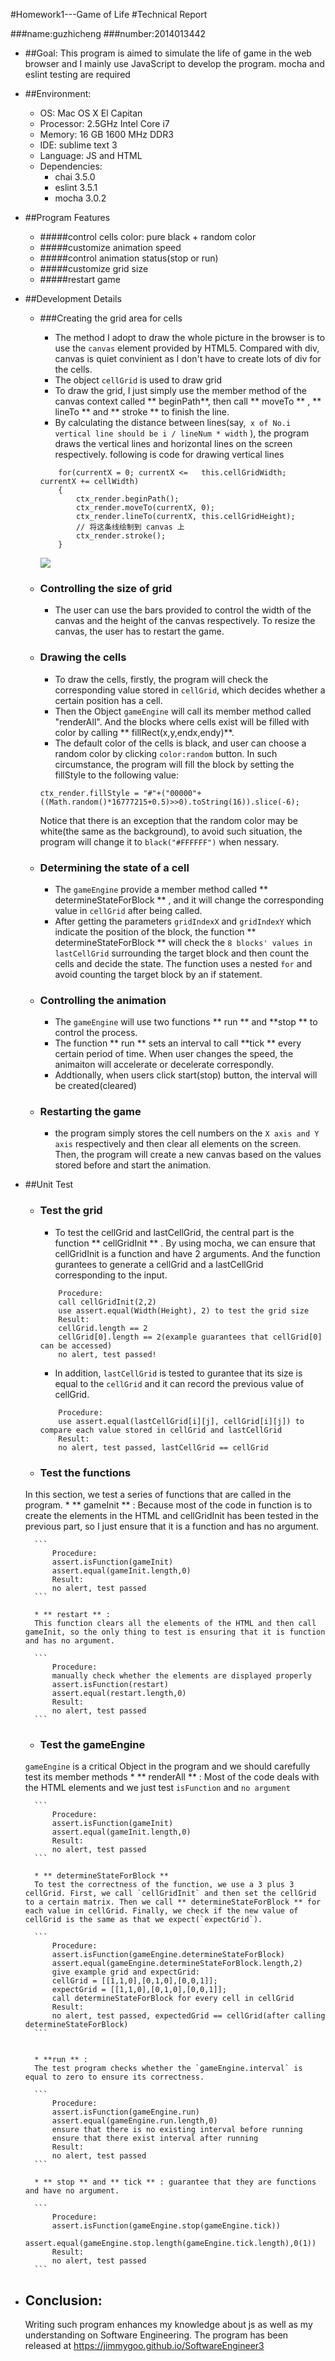 #Homework1---Game of Life 
#Technical Report

###name:guzhicheng
###number:2014013442 

* ##Goal:
		This program is aimed to simulate the life of game in the web browser and I mainly use JavaScript to develop the program.
		mocha and eslint testing are required
		
* ##Environment:
	* OS: Mac OS X El Capitan
	* Processor: 2.5GHz Intel Core i7
	* Memory: 16 GB 1600 MHz DDR3
	* IDE: sublime text 3
	* Language: JS and HTML
	* Dependencies:
		* chai 3.5.0
		* eslint 3.5.1
		* mocha 3.0.2
		
* ##Program Features
	* #####control cells color: pure black + random color
	* #####customize animation speed
	* #####control animation status(stop or run)
	* #####customize grid size
	* #####restart game
* ##Development Details
	* ###Creating the grid area for cells
		* The method I adopt to draw the whole picture in the browser is to 		use the `canvas` element provided by HTML5. Compared with div, 		canvas is quiet convinient as I don't have to create lots of div 
		for the cells.
		* The object `cellGrid` is used to draw grid
		* To draw the grid, I just simply use the member method of the canvas context called ** beginPath**, then call ** moveTo ** , ** lineTo ** and ** stroke ** to finish the line.
		* By calculating the distance between lines(say,` x of No.i vertical line should be i / lineNum * width` ), the program draws the vertical lines and horizontal lines on the screen respectively.
		following is code for drawing vertical lines
		
		```
			for(currentX = 0; currentX <= 	this.cellGridWidth; currentX += cellWidth)
			{
				ctx_render.beginPath();  
				ctx_render.moveTo(currentX, 0);  
				ctx_render.lineTo(currentX, this.cellGridHeight);  
				// 将这条线绘制到 canvas 上  
				ctx_render.stroke();
			} 
		```
		![](./pic.png)
	* ### Controlling the size of grid
		* The user can use the bars provided to control the width of the canvas and the height of the canvas respectively. To resize the canvas, the user has to restart the game.
	* ### Drawing the cells
		* To draw the cells, firstly, the program will check the corresponding value stored in `cellGrid`, which decides whether a certain position has a cell.
		* Then the Object `gameEngine` will call its member method called "renderAll". And the blocks where cells exist will be filled with color by calling ** fillRect(x,y,endx,endy)**.
		* The default color of the cells is black,  and user can choose a random color by clicking `color:random` button. In such circumstance, the program will fill the block by setting the fillStyle to the following value:
		
		```
		ctx_render.fillStyle = "#"+("00000"+((Math.random()*16777215+0.5)>>0).toString(16)).slice(-6);
		```
		Notice that there is an exception that the random color may be white(the same as the background), to avoid such situation, the program will change it to `black("#FFFFFF")` when nessary.
	* ### Determining the state of a cell
		* The `gameEngine` provide a member method called ** determineStateForBlock ** , and it will change the corresponding value in `cellGrid` after being called.
		* After getting the parameters `gridIndexX` and `gridIndexY` which indicate the position of the block, the function ** determineStateForBlock ** will check the `8 blocks' values in lastCellGrid` surrounding the target block and then count the cells and decide the state. The function uses a nested `for` and avoid counting the target block by an if statement.
	* ### Controlling the animation
		* The `gameEngine` will use two functions ** run ** and **stop ** to control the process.
		* The function ** run **  sets an interval to call **tick ** every certain period of time. When user changes the speed, the animaiton will accelerate or decelerate correspondly.
		* Addtionally, when users click start(stop) button, the interval will be created(cleared)
	* ### Restarting the game
		* the program simply stores the cell numbers on the `X axis and Y axis` respectively and then clear all elements on the screen. Then, the program will create a new canvas based on the values stored before and start the animation.
		
* ##Unit Test
	* ### Test the grid
		* To test the cellGrid and lastCellGrid, the central part is the function ** cellGridInit ** . By using mocha, we can ensure that cellGridInit is a function and have 2 arguments. And the function gurantees to generate a cellGrid and a lastCellGrid corresponding to the input.
		
		```
			Procedure:
			call cellGridInit(2,2)
			use assert.equal(Width(Height), 2) to test the grid size
			Result:
			cellGrid.length == 2
			cellGrid[0].length == 2(example guarantees that cellGrid[0] can be accessed)
			no alert, test passed!
		```
				
		* In addition, `lastCellGrid` is tested to gurantee that its size is equal to the `cellGrid` and it can record the previous value of cellGrid.
		
		```
			Procedure:
			use assert.equal(lastCellGrid[i][j], cellGrid[i][j]) to compare each value stored in cellGrid and lastCellGrid 
			Result:
			no alert, test passed, lastCellGrid == cellGrid
		```
		
	* ### Test the functions
	In this section, we test a series of functions that are called in the program.
		* ** gameInit ** :
		Because most of the code in function is to create the elements in the HTML and cellGridInit has been tested in the previous part, so I just ensure that it is a function and has no argument.
		
		```
			Procedure:
			assert.isFunction(gameInit)
			assert.equal(gameInit.length,0)
			Result:
			no alert, test passed
		```
		
		* ** restart ** :
		This function clears all the elements of the HTML and then call gameInit, so the only thing to test is ensuring that it is function and has no argument.
		
		```
			Procedure:
			manually check whether the elements are displayed properly
			assert.isFunction(restart)
			assert.equal(restart.length,0)
			Result:
			no alert, test passed
		```
		
	* ### Test the gameEngine
	`gameEngine` is a critical Object in the program and we should carefully test its member methods
		* ** renderAll ** :
			Most of the code deals with the HTML elements and we just test `isFunction` and `no argument`
			
		```
			Procedure:
			assert.isFunction(gameInit)
			assert.equal(gameInit.length,0)
			Result:
			no alert, test passed
		```
			
		* ** determineStateForBlock **  
		To test the correctness of the function, we use a 3 plus 3 cellGrid. First, we call `cellGridInit` and then set the cellGrid to a certain matrix. Then we call ** determineStateForBlock ** for each value in cellGrid. Finally, we check if the new value of cellGrid is the same as that we expect(`expectGrid`).
		
		```
			Procedure:
			assert.isFunction(gameEngine.determineStateForBlock)
			assert.equal(gameEngine.determineStateForBlock.length,2)
			give example grid and expectGrid:
			cellGrid = [[1,1,0],[0,1,0],[0,0,1]];
			expectGrid = [[1,1,0],[0,1,0],[0,0,1]];
			call determineStateForBlock for every cell in cellGrid
			Result:
			no alert, test passed, expectedGrid == cellGrid(after calling determineStateForBlock)
		```
		
		
		* **run ** :
		The test program checks whether the `gameEngine.interval` is equal to zero to ensure its correctness.
		
		```
			Procedure:
			assert.isFunction(gameEngine.run)
			assert.equal(gameEngine.run.length,0)
			ensure that there is no existing interval before running
			ensure that there exist interval after running
			Result:
			no alert, test passed
		```
		
		* ** stop ** and ** tick ** : guarantee that they are functions and have no argument.
		
		```
			Procedure:
			assert.isFunction(gameEngine.stop(gameEngine.tick))
			assert.equal(gameEngine.stop.length(gameEngine.tick.length),0(1))
			Result:
			no alert, test passed
		```
		
* ## Conclusion:
	Writing such program enhances my knowledge about js as well as my understanding on Software Engineering.
	The program has been released at <a href="https://jimmygoo.github.io/SoftwareEngineer3">https://jimmygoo.github.io/SoftwareEngineer3</a>
		
		 